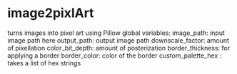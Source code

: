 # image2pixlArt
turns images into pixel art using Pillow
global variables:
image_path: input image path here
output_path: output image path
downscale_factor: amount of pixellation
color_bit_depth: amount of posterization
border_thickness: for applying a border
border_color: color of the border
custom_palette_hex : takes a list of hex strings
